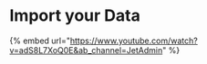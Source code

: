 # Import your Data

{% embed url="https://www.youtube.com/watch?v=adS8L7XoQ0E&ab_channel=JetAdmin" %}

